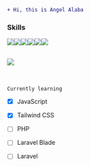 ```diff
+ Hi, this is Angel Alaba
```

### Skills
<img src="https://img.shields.io/badge/CSS3-1572B6?style=for-the-badge&logo=css3&logoColor=white"/><img src="https://img.shields.io/badge/HTML5-E34F26?style=for-the-badge&logo=html5&logoColor=white"/><img src="https://img.shields.io/badge/JavaScript-323330?style=for-the-badge&logo=javascript&logoColor=F7DF1E"/><img src="https://img.shields.io/badge/Python-FFD43B?style=for-the-badge&logo=python&logoColor=blue"/><img src="https://img.shields.io/badge/Scratch-4D97FF?style=for-the-badge&logo=Scratch&logoColor=white"/><img src="https://img.shields.io/badge/Arduino-00979D?style=for-the-badge&logo=Arduino&logoColor=white"/>
<br><br>

<img src="https://github-readme-stats.vercel.app/api/top-langs/?username=AngelAlaba13"/>
<br><br><br>

`Currently learning`
- [x] JavaScript
- [x] Tailwind CSS
- [ ] PHP
- [ ] Laravel Blade
- [ ] Laravel




